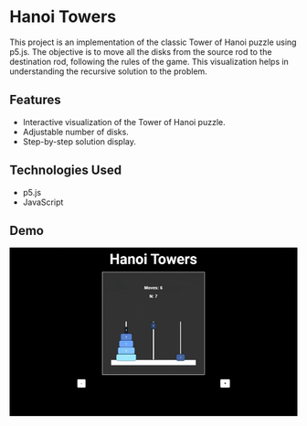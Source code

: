 # Hanoi Towers

This project is an implementation of the classic Tower of Hanoi puzzle using p5.js. The objective is to move all the disks from the source rod to the destination rod, following the rules of the game. This visualization helps in understanding the recursive solution to the problem.

## Features

- Interactive visualization of the Tower of Hanoi puzzle.
- Adjustable number of disks.
- Step-by-step solution display.

## Technologies Used

- p5.js
- JavaScript

## Demo

![Tower of Hanoi Visualization](showcase.gif)
